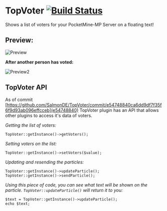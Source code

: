 # TopVoter [![Build Status](https://travis-ci.org/SalmonDE/TopVoter.svg?branch=master)](https://travis-ci.org/SalmonDE/TopVoter)
Shows a list of voters for your PocketMine-MP Server on a floating text!

## Preview:

![Preview](https://salmonde.de/MCPE-Plugins/Pictures/TopVoter/Preview.jpg)

**After another person has voted:**

![Preview2](https://salmonde.de/MCPE-Plugins/Pictures/TopVoter/Preview2.jpg)

## TopVoter API

As of commit [https://github.com/SalmonDE/TopVoter/commit/e54748840ca6dd9df7f35f6f9d93ab096effcceb](e54748840) TopVoter plugin has an API that allows other plugins to access it's data of voters.

*Getting the list of voters:*
```
TopVoter::getInstance()->getVoters();
```
*Setting voters on the list:*
```
TopVoter::getInstance()->setVoters($value);
```
*Updating and resending the particles:*
```
TopVoter::getInstance()->updateParticle();
TopVoter::getInstance()->sendParticle();
```
*Using this piece of code, you can see what text will be shown on the particle. `TopVoter::updateParticle()` will return it to you:*
```
$text = TopVoter::getInstance()->updateParticle();
echo $text;
```
